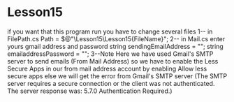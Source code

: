 # Lesson15
if you want that this program run you have to change several files 
1-- in FilePath.cs
 Path = $@"<yours directory>\Lesson15\Lesson15\{FileName}";
2-- in Mail.cs 
  enter yours gmail address and password 
  string sendingEmailAddress = "<yours email>";
  string emailaddressPassword = "<yours password>";
3--Note
Here we have used Gmail's SMTP server to send emails (From Mail Address) so we have to enable the Less Secure Apps in our from mail address account by enabling Allow less secure apps else we will get the error from Gmail's SMTP server (The SMTP server requires a secure connection or the client was not authenticated. The server response was: 5.7.0 Authentication Required.)
  
  
